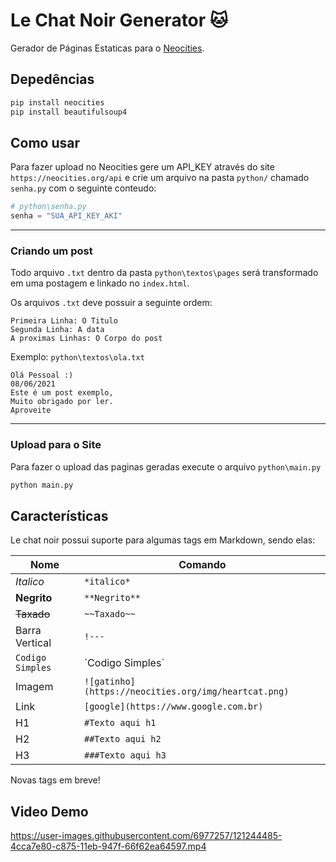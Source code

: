 # Le Chat Noir Generator :cat:
Gerador de Páginas Estaticas para o [Neocities](hhtp://neocities.org/).

## Depedências

```bash
pip install neocities
pip install beautifulsoup4
```

## Como usar

Para fazer upload no Neocities gere um API_KEY através do site `https://neocities.org/api` e crie um arquivo na pasta `python/` chamado `senha.py` com o seguinte conteudo:

```python
# python\senha.py
senha = "SUA_API_KEY_AKI"
```

* * *
### Criando um post
Todo arquivo `.txt` dentro da pasta `python\textos\pages` será transformado em uma postagem e linkado no `index.html`.

Os arquivos `.txt` deve possuir a seguinte ordem:
```
Primeira Linha: O Titulo
Segunda Linha: A data
A proximas Linhas: O Corpo do post
```

Exemplo:
`python\textos\ola.txt`
```
Olá Pessoal :)
08/06/2021
Este é um post exemplo,
Muito obrigado por ler.
Aproveite 
```

* * *

### Upload para o Site
Para fazer o upload das paginas geradas execute o arquivo `python\main.py`

``` bash
python main.py
```

## Características
Le chat noir possui suporte para algumas tags em Markdown, sendo elas:

| Nome             | Comando                                              |
|------------------|------------------------------------------------------|
| *Italico*        | `*italico*`                                          |
| **Negrito**      | `**Negrito**`                                        |
| ~~Taxado~~       | `~~Taxado~~`                                         |
| Barra Vertical   | `!---`                                     |
| `Codigo Simples` | \`Codigo Simples\`                                   |
| Imagem           | `![gatinho](https://neocities.org/img/heartcat.png)` |
| Link             | `[google](https://www.google.com.br)`                |
| H1               | `#Texto aqui h1`                                     |
| H2               | `##Texto aqui h2`                                    |
| H3               | `###Texto aqui h3`                                   |

Novas tags em breve!

## Video Demo
https://user-images.githubusercontent.com/6977257/121244485-4cca7e80-c875-11eb-947f-66f62ea64597.mp4
